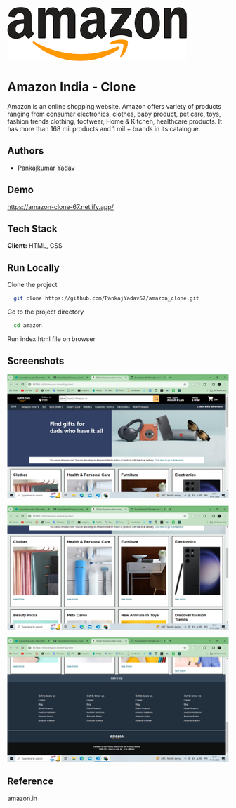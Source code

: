 
![Logo](/amazon_logo_readme.png)


# Amazon India - Clone

Amazon is an online shopping website. Amazon offers variety of products ranging from consumer electronics, clothes, baby product, pet care, toys, fashion trends clothing, footwear, Home & Kitchen, healthcare products. It has more than 168 mil products and 1 mil + brands in its catalogue.
## Authors

- Pankajkumar Yadav

## Demo

https://amazon-clone-67.netlify.app/



## Tech Stack

**Client:** HTML, CSS


## Run Locally

Clone the project

```bash
  git clone https://github.com/PankajYadav67/amazon_clone.git
```

Go to the project directory

```bash
  cd amazon
```
Run index.html file on browser


## Screenshots

![App Screenshot](/public/Screenshot%20(155).png)

![App Screenshot](/public/Screenshot%20(156).png)

![App Screenshot](/public/Screenshot%20(157).png)


## Reference

amazon.in